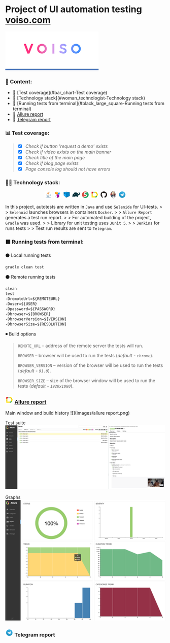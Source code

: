 # Project of UI automation testing <a target="_blank" href="https://voiso.com/">voiso.com</a>
![](images/voiso.png)
### :pencil: Content:
- :pushpin: [Test coverage](#bar_chart-Test coverage) 
- :pushpin: [Technology stack](#woman_technologist-Technology stack)
- :pushpin: [Running tests from terminal](#black_large_square-Running tests from terminal)
- :pushpin: [Allure report](#-Allure-report)
- :pushpin: [Telegram report](#-Telegram-report)

### :bar_chart:	Test coverage:
> - [x] *Check if button 'request a demo' exists*
> - [x] *Check if video exists on the main banner*
> - [x] *Check title of the main page*
> - [x] *Check if blog page exists*
> - [x] *Page console log should not have errors*
### :woman_technologist: Technology stack:
<p  align="center">
<code><img width="5%" title="Java" src="images/Java.svg"></code>
<code><img width="5%" title="Selenide" src="images/Selenide.svg"></code>
<code><img width="5%" title="Selenoid" src="images/Selenoid.svg"></code>
<code><img width="5%" title="Gradle" src="images/Gradle.svg"></code>
<code><img width="5%" title="JUnit5" src="images/Junit5.svg"></code>
<code><img width="5%" title="Allure Report" src="images/Allure_Report.svg"></code>
<code><img width="5%" title="Github" src="images/GitHub.svg"></code>
<code><img width="5%" title="Jenkins" src="images/Jenkins.svg"></code>
<code><img width="5%" title="Telegram" src="images/Telegram.svg"></code>
</p>
 In this project, autotests are written in <code>Java</code> and use <code>Selenide</code> for UI-tests.
>
> <code>Selenoid</code> launches browsers in containers <code>Docker</code>.
>
> <code>Allure Report</code> generates a test run report.
>
> For automated building of the project, <code>Gradle</code> was used.
>
> Library for unit testing uses <code>JUnit 5</code>.
>
> <code>Jenkins</code> for runs tests
>
> Test run results are sent to <code>Telegram</code>.

### :black_large_square: Running tests from terminal:
:black_circle:	Local running tests
```
gradle clean test
```
:black_circle:	Remote running tests
```
clean
test
-DremoteUrl=${REMOTEURL}
-Duser=${USER}
-Dpassword=${PASSWORD}
-Dbrowser=${BROWSER}
-DbrowserVersion=${VERSION}
-DbrowserSize=${RESOLUTION}
```
:black_medium_small_square:	Build options
> <code>REMOTE_URL</code> – address of the remote server the tests will run.
>
> <code>BROWSER</code> – browser will be used to run the tests  (_default - <code>chrome</code>_).
>
> <code>BROWSER_VERSION</code> – version of the browser will be used to run the tests (_default - <code>91.0</code>_).
>
> <code>BROWSER_SIZE</code> – size of the browser window will be used to run the tests (_default - <code>1920x1080</code>_).

### <img src="images/Allure_Report.svg" width="25" height="25" /></a> <a target="_blank" href="https://jenkins.autotests.cloud/job/0yanna_hw13/allure/">Allure report</a>

Main window and build history
![](images/allure report.png)

 Test suite
![](images/allure_suites.png)

Graphs
![](images/Graphs.png)

### <img src="images/Telegram.svg" width="25" height="25" /></a> Telegram report
